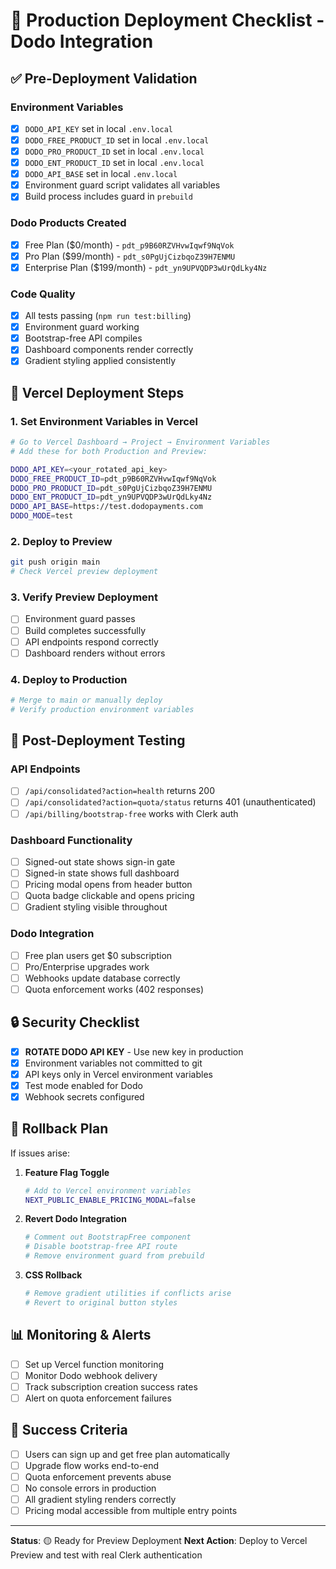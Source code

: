 # 🚀 Production Deployment Checklist - Dodo Integration

## ✅ **Pre-Deployment Validation**

### Environment Variables
- [x] `DODO_API_KEY` set in local `.env.local`
- [x] `DODO_FREE_PRODUCT_ID` set in local `.env.local`
- [x] `DODO_PRO_PRODUCT_ID` set in local `.env.local`
- [x] `DODO_ENT_PRODUCT_ID` set in local `.env.local`
- [x] `DODO_API_BASE` set in local `.env.local`
- [x] Environment guard script validates all variables
- [x] Build process includes guard in `prebuild`

### Dodo Products Created
- [x] Free Plan ($0/month) - `pdt_p9B60RZVHvwIqwf9NqVok`
- [x] Pro Plan ($99/month) - `pdt_s0PgUjCizbqoZ39H7ENMU`
- [x] Enterprise Plan ($199/month) - `pdt_yn9UPVQDP3wUrQdLky4Nz`

### Code Quality
- [x] All tests passing (`npm run test:billing`)
- [x] Environment guard working
- [x] Bootstrap-free API compiles
- [x] Dashboard components render correctly
- [x] Gradient styling applied consistently

## 🚀 **Vercel Deployment Steps**

### 1. Set Environment Variables in Vercel
```bash
# Go to Vercel Dashboard → Project → Environment Variables
# Add these for both Production and Preview:

DODO_API_KEY=<your_rotated_api_key>
DODO_FREE_PRODUCT_ID=pdt_p9B60RZVHvwIqwf9NqVok
DODO_PRO_PRODUCT_ID=pdt_s0PgUjCizbqoZ39H7ENMU
DODO_ENT_PRODUCT_ID=pdt_yn9UPVQDP3wUrQdLky4Nz
DODO_API_BASE=https://test.dodopayments.com
DODO_MODE=test
```

### 2. Deploy to Preview
```bash
git push origin main
# Check Vercel preview deployment
```

### 3. Verify Preview Deployment
- [ ] Environment guard passes
- [ ] Build completes successfully
- [ ] API endpoints respond correctly
- [ ] Dashboard renders without errors

### 4. Deploy to Production
```bash
# Merge to main or manually deploy
# Verify production environment variables
```

## 🧪 **Post-Deployment Testing**

### API Endpoints
- [ ] `/api/consolidated?action=health` returns 200
- [ ] `/api/consolidated?action=quota/status` returns 401 (unauthenticated)
- [ ] `/api/billing/bootstrap-free` works with Clerk auth

### Dashboard Functionality
- [ ] Signed-out state shows sign-in gate
- [ ] Signed-in state shows full dashboard
- [ ] Pricing modal opens from header button
- [ ] Quota badge clickable and opens pricing
- [ ] Gradient styling visible throughout

### Dodo Integration
- [ ] Free plan users get $0 subscription
- [ ] Pro/Enterprise upgrades work
- [ ] Webhooks update database correctly
- [ ] Quota enforcement works (402 responses)

## 🔒 **Security Checklist**

- [x] **ROTATE DODO API KEY** - Use new key in production
- [x] Environment variables not committed to git
- [x] API keys only in Vercel environment variables
- [x] Test mode enabled for Dodo
- [x] Webhook secrets configured

## 🚨 **Rollback Plan**

If issues arise:

1. **Feature Flag Toggle**
   ```bash
   # Add to Vercel environment variables
   NEXT_PUBLIC_ENABLE_PRICING_MODAL=false
   ```

2. **Revert Dodo Integration**
   ```bash
   # Comment out BootstrapFree component
   # Disable bootstrap-free API route
   # Remove environment guard from prebuild
   ```

3. **CSS Rollback**
   ```bash
   # Remove gradient utilities if conflicts arise
   # Revert to original button styles
   ```

## 📊 **Monitoring & Alerts**

- [ ] Set up Vercel function monitoring
- [ ] Monitor Dodo webhook delivery
- [ ] Track subscription creation success rates
- [ ] Alert on quota enforcement failures

## 🎯 **Success Criteria**

- [ ] Users can sign up and get free plan automatically
- [ ] Upgrade flow works end-to-end
- [ ] Quota enforcement prevents abuse
- [ ] No console errors in production
- [ ] All gradient styling renders correctly
- [ ] Pricing modal accessible from multiple entry points

---

**Status**: 🟡 Ready for Preview Deployment
**Next Action**: Deploy to Vercel Preview and test with real Clerk authentication 